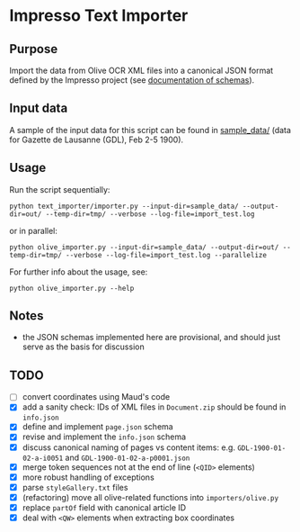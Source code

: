 # Impresso Text Importer

## Purpose

Import the data from Olive OCR XML files into a canonical JSON format defined by the Impresso project (see [documentation of schemas](./README_schemata.md)).

## Input data

A sample of the input data for this script can be found in [sample_data/](sample_data/) (data for Gazette de Lausanne (GDL), Feb 2-5 1900).

## Usage

Run the script sequentially:

    python text_importer/importer.py --input-dir=sample_data/ --output-dir=out/ --temp-dir=tmp/ --verbose --log-file=import_test.log

or in parallel:

    python olive_importer.py --input-dir=sample_data/ --output-dir=out/ --temp-dir=tmp/ --verbose --log-file=import_test.log --parallelize

For further info about the usage, see:

    python olive_importer.py --help

## Notes

- the JSON schemas implemented here are provisional, and should just serve as the basis for discussion

## TODO

- [ ] convert coordinates using Maud's code
- [x] add a sanity check: IDs of XML files in `Document.zip` should be found in `info.json`
- [x] define and implement `page.json` schema
- [x] revise and implement the `info.json` schema
- [x] discuss canonical naming of pages vs content items: e.g. `GDL-1900-01-02-a-i0051` and `GDL-1900-01-02-a-p0001.json`
- [x] merge token sequences not at the end of line (`<QID>` elements)
- [x] more robust handling of exceptions
- [x] parse `styleGallery.txt` files
- [x] (refactoring) move all olive-related functions into `importers/olive.py`
- [x] replace `partOf` field with canonical article ID
- [x] deal with `<QW>` elements when extracting box coordinates
